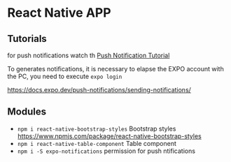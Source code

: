 # React Native APP

## Tutorials

for push notifications watch th [Push Notification Tutorial](https://www.youtube.com/watch?v=kHd-8DZeHCQ)

To generates notifications, it is necessary to elapse the EXPO account with the PC, you need to execute `expo login`

https://docs.expo.dev/push-notifications/sending-notifications/

## Modules

- `npm i react-native-bootstrap-styles` Bootstrap styles https://www.npmjs.com/package/react-native-bootstrap-styles
- `npm i react-native-table-component` Table component
- `npm i -S expo-notifications` permission for push ntifications
